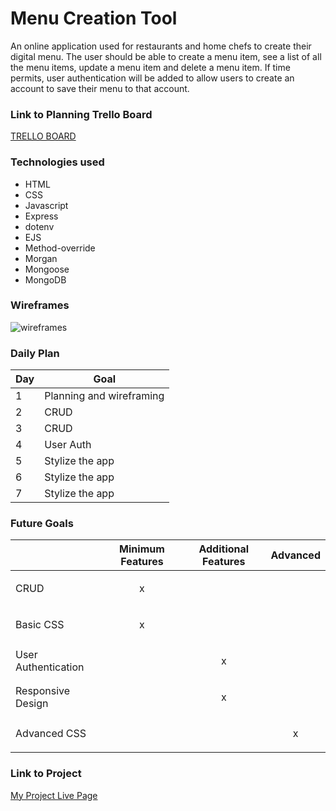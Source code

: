 # Menu Creation Tool

An online application used for restaurants and home chefs to create their digital menu. The user should be able to create a menu item, see a list of all the menu items, update a menu item and delete a menu item. 
 If time permits, user authentication will be added to allow users to create an account to save their menu to that account.

 ### Link to Planning Trello Board
[TRELLO BOARD](https://trello.com/invite/b/f2YL1D3Q/ATTIefd593b57c3d6be34b4d875089d6009f586D99CF/menu-creation-tool)
 ### Technologies used
 
- HTML
- CSS
- Javascript
- Express
- dotenv
- EJS
- Method-override
- Morgan
- Mongoose
- MongoDB

 ### Wireframes

 ![wireframes](https://s3.amazonaws.com/assets.mockflow.com/app/wireframepro/company/C60a2e558ae5b4357ad8194db13a46271/projects/MWC8FUSn5ob/pages/3ae940481a634579aeb6c3d79790b87a/image/3ae940481a634579aeb6c3d79790b87a.png?1670384822323)



### Daily Plan

| Day | Goal |
|-----|------|
| 1 | Planning and wireframing|
| 2 | CRUD |
| 3 | CRUD |
| 4 | User Auth |
| 5 | Stylize the app |
| 6 | Stylize the app |
| 7 | Stylize the app |

### Future Goals

|  | Minimum Features	 | Additional Features | Advanced |
|-----|------|-----|------|
| CRUD | <p style="text-align: center;">x</p> |   |   |
| Basic CSS | <p style="text-align: center;">x</p> |   |   |
| User Authentication |   |  <p style="text-align: center;">x</p>  |   |
| Responsive Design |   | <p style="text-align: center;">x</p>  |   |
| Advanced CSS |   |   | <p style="text-align: center;">x</p>  |


### Link to Project

[My Project Live Page](https://menu-creation-tool.onrender.com)